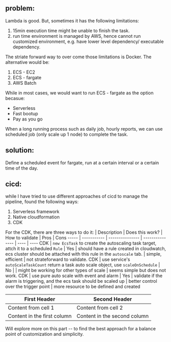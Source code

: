 ## problem:
Lambda is good. But, sometimes it has the following limitations:
1. 15min execution time might be unable to finish the task.
2. run time environment is managed by AWS, hence cannot run customized environment, e.g. have lower level dependency/ executable dependency.

The striate forward way to over come those limitations is Docker. The alternative would be:
1. ECS - EC2
2. ECS - fargate
3. AWS Batch

While in most cases, we would want to run ECS - fargate as the option becasue:
* Serverless
* Fast bootup
* Pay as you go

When a long running process such as daily job, hourly reports, we can use scheduled job (only scale up 1 node) to complete the task.

## solution:
Define a scheduled event for fargate, run at a certain interval or a certain time of the day.

## cicd:
while I have tried to use different approaches of cicd to manage the pipeline, found the following ways:
1. Serverless framework
2. Native cloudformation
3. CDK

For the CDK, there are three ways to do it:
      | Description | Does this work? | How to validate | Pros | Cons
----- | ----------- | --------------- | --------------- | ---- | ----
CDK   | `new EcsTask` to create the autoscaling task target, attch it to a scheduled `Rule` | Yes | should have a rule created in cloudwatch, ecs cluster should be attached with this rule in the `autoscale` tab. | simple, efficient | not strateforward to validate.
CDK   | use service's `autoScaleTaskCount` return a task auto scale object, use `scaleOnSchedule` | No | | might be working for other types of scale | seems simple but does not work.
CDK   | use pure auto scale with event and alarm | Yes | validate if the alarm is triggering, and the ecs task should be scaled up | better control over the trigger point | more resource to be defined and created

First Header | Second Header
------------ | -------------
Content from cell 1 | Content from cell 2
Content in the first column | Content in the second column

Will explore more on this part -- to find the best approach for a balance point of customization and simplicity.